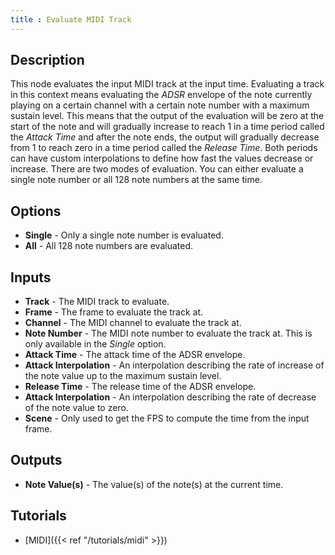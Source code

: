 ```yaml
---
title : Evaluate MIDI Track
---
```


## Description

This node evaluates the input MIDI track at the input time. Evaluating a track
in this context means evaluating the *ADSR* envelope of the note currently
playing on a certain channel with a certain note number with a maximum sustain
level. This means that the output of the evaluation will be zero at the start of
the note and will gradually increase to reach 1 in a time period called the
*Attack Time* and after the note ends, the output will gradually decrease from 1
to reach zero in a time period called the *Release Time*. Both periods can have
custom interpolations to define how fast the values decrease or increase. There
are two modes of evaluation. You can either evaluate a single note number or all
128 note numbers at the same time.

## Options

- **Single** - Only a single note number is evaluated.
- **All** - All 128 note numbers are evaluated.

## Inputs

- **Track** - The MIDI track to evaluate.
- **Frame** - The frame to evaluate the track at.
- **Channel** - The MIDI channel to evaluate the track at.
- **Note Number** - The MIDI note number to evaluate the track at. This is only
  available in the *Single* option.
- **Attack Time** - The attack time of the ADSR envelope.
- **Attack Interpolation** - An interpolation describing the rate of increase of
  the note value up to the maximum sustain level.
- **Release Time** - The release time of the ADSR envelope.
- **Attack Interpolation** - An interpolation describing the rate of decrease of
  the note value to zero.
- **Scene** - Only used to get the FPS to compute the time from the input frame.

## Outputs

- **Note Value(s)** - The value(s) of the note(s) at the current time.

## Tutorials

- [MIDI]({{< ref "/tutorials/midi" >}})
